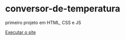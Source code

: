 # conversor-de-temperatura
 primeiro projeto em HTML, CSS e JS

<a href="https://bmaizena.github.io/conversor-de-temperatura/site.html"> Executar o site
